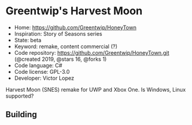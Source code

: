 # Greentwip's Harvest Moon

- Home: https://github.com/Greentwip/HoneyTown
- Inspiration: Story of Seasons series
- State: beta
- Keyword: remake, content commercial (?)
- Code repository: https://github.com/Greentwip/HoneyTown.git (@created 2019, @stars 16, @forks 1)
- Code language: C#
- Code license: GPL-3.0
- Developer: Victor Lopez

Harvest Moon (SNES) remake for UWP and Xbox One. Is Windows, Linux supported?

## Building
